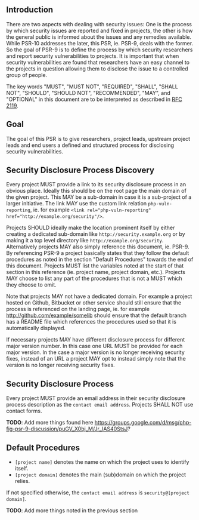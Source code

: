 ## Introduction

There are two aspects with dealing with security issues: One is the process
by which security issues are reported and fixed in projects, the other
is how the general public is informed about the issues and any remedies
available. While PSR-10 addresses the later, this PSR, ie. PSR-9, deals with
the former. So the goal of PSR-9 is to define the process by which security
researchers and report security vulnerabilities to projects. It is important
that when security vulnerabilities are found that researchers have an easy
channel to the projects in question allowing them to disclose the issue to a
controlled group of people.

The key words "MUST", "MUST NOT", "REQUIRED", "SHALL", "SHALL NOT", "SHOULD",
"SHOULD NOT", "RECOMMENDED", "MAY", and "OPTIONAL" in this document are to be
interpreted as described in [RFC 2119][].

[RFC 2119]: http://tools.ietf.org/html/rfc2119

## Goal

The goal of this PSR is to give researchers, project leads, upstream project
leads and end users a defined and structured process for disclosing security
vulnerabilities.

## Security Disclosure Process Discovery

Every project MUST provide a link to its security disclosure process in
an obvious place. Ideally this should be on the root page the main domain of
the given project. This MAY be a sub-domain in case it is a sub-project of a
larger initiative. The link MAY use the custom link relation
``php-vuln-reporting``, ie. for example
``<link rel="php-vuln-reporting" href="http://example.org/security"/>``.

Projects SHOULD ideally make the location prominent itself
by either creating a dedicated sub-domain like ``http://security.example.org``
or by making it a top level directory like ``http://example.org/security``.
Alternatively projects MAY also simply reference this document, ie. PSR-9.
By referencing PSR-9 a project basically states that they follow the
default procedures as noted in the section "Default Procedures" towards
the end of this document. Projects MUST list the variables noted at the start
of that section in this reference (ie. project name, project domain, etc.).
Projects MAY choose to list any part of the procedures that is not a MUST
which they choose to omit.

Note that projects MAY not have a dedicated domain. For example a project
hosted on Github, Bitbucket or other service should still ensure that the
process is referenced on the landing page, ie. for example
http://github.com/example/somelib should ensure that the default branch
has a README file which references the procedures used so that it is
automatically displayed.

If necessary projects MAY have different disclosure process
for different major version number. In this case one URL MUST be provided
for each major version. In the case a major version is no longer receiving
security fixes, instead of an URL a project MAY opt to instead simply
note that the version is no longer receiving security fixes.

## Security Disclosure Process

Every project MUST provide an email address in their security disclosure
process description as the ``contact email address``. Projects SHALL NOT
use contact forms.

**TODO**: Add more things found here https://groups.google.com/d/msg/php-fig-psr-9-discussion/puGV_X0bj_M/Jr_IAS40StsJ?

## Default Procedures

* ``[project name]`` denotes the name on which the project uses to identify itself.
* ``[project domain]`` denotes the main (sub)domain on which the project relies.

If not specified otherwise, the ``contact email address`` is ``security@[project domain]``.

**TODO**: Add more things noted in the previous section